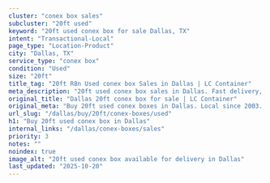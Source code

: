 ```yaml
---
cluster: "conex box sales"
subcluster: "20ft used"
keyword: "20ft used conex box for sale Dallas, TX"
intent: "Transactional-Local"
page_type: "Location-Product"
city: "Dallas, TX"
service_type: "conex box"
condition: "Used"
size: "20ft"
title_tag: "20ft R8n Used conex box Sales in Dallas | LC Container"
meta_description: "20ft used conex box sales in Dallas. Fast delivery, competitive pricing. Serving conex boxes area. Quote ID: AZ8. Call (214) 524-4168 for your free quote today."
original_title: "Dallas 20ft conex box for sale | LC Container"
original_meta: "Buy 20ft used conex boxes in Dallas. Local since 2003. New & used inventory. Fast delivery. Get your free quote — call (214) 524-4168 today."
url_slug: "/dallas/buy/20ft/conex-boxes/used"
h1: "Buy 20ft used conex box in Dallas"
internal_links: "/dallas/conex-boxes/sales"
priority: 3
notes: ""
noindex: true
image_alt: "20ft used conex box available for delivery in Dallas"
last_updated: "2025-10-20"
---
```


<!-- TODO: Add unique city/inventory copy, images, and internal links here. -->
